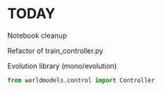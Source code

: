 # TODAY

Notebook cleanup

Refactor of train_controller.py

Evolution library (mono/evolution)

```python
from worldmodels.control import Controller
```





